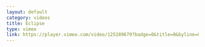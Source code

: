 ```yaml
---
layout: default
category: videos
title: Eclipse
type: vimeo
link: https://player.vimeo.com/video/125289679?badge=0&title=0&byline=0
---
```

